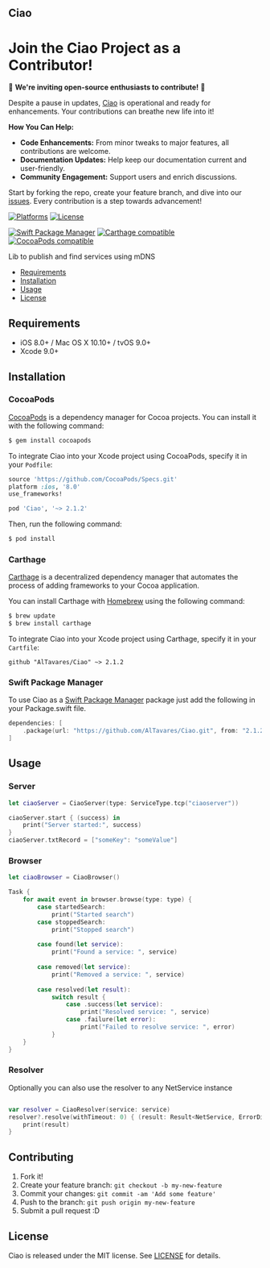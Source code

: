 ## Ciao

# Join the Ciao Project as a Contributor!

🚀 **We're inviting open-source enthusiasts to contribute!** 🚀

Despite a pause in updates, [Ciao](https://github.com/AlTavares/Ciao) is operational and ready for enhancements. Your contributions can breathe new life into it!

**How You Can Help:**
- **Code Enhancements:** From minor tweaks to major features, all contributions are welcome.
- **Documentation Updates:** Help keep our documentation current and user-friendly.
- **Community Engagement:** Support users and enrich discussions.

Start by forking the repo, create your feature branch, and dive into our [issues](https://github.com/AlTavares/Ciao/issues). Every contribution is a step towards advancement!

[![Platforms](https://img.shields.io/cocoapods/p/Ciao.svg)](https://cocoapods.org/pods/Ciao)
[![License](https://img.shields.io/cocoapods/l/Ciao.svg)](https://raw.githubusercontent.com/AlTavares/Ciao/master/LICENSE)

[![Swift Package Manager](https://img.shields.io/badge/Swift%20Package%20Manager-compatible-brightgreen.svg)](https://github.com/apple/swift-package-manager)
[![Carthage compatible](https://img.shields.io/badge/Carthage-compatible-4BC51D.svg?style=flat)](https://github.com/Carthage/Carthage)
[![CocoaPods compatible](https://img.shields.io/cocoapods/v/Ciao.svg)](https://cocoapods.org/pods/Ciao)


Lib to publish and find services using mDNS

- [Requirements](#requirements)
- [Installation](#installation)
- [Usage](#usage)
- [License](#license)

## Requirements

- iOS 8.0+ / Mac OS X 10.10+ / tvOS 9.0+
- Xcode 9.0+

## Installation

### CocoaPods

[CocoaPods](http://cocoapods.org) is a dependency manager for Cocoa projects. You can install it with the following command:

```bash
$ gem install cocoapods
```

To integrate Ciao into your Xcode project using CocoaPods, specify it in your `Podfile`:

```ruby
source 'https://github.com/CocoaPods/Specs.git'
platform :ios, '8.0'
use_frameworks!

pod 'Ciao', '~> 2.1.2'
```

Then, run the following command:

```bash
$ pod install
```

### Carthage

[Carthage](https://github.com/Carthage/Carthage) is a decentralized dependency manager that automates the process of adding frameworks to your Cocoa application.

You can install Carthage with [Homebrew](http://brew.sh/) using the following command:

```bash
$ brew update
$ brew install carthage
```

To integrate Ciao into your Xcode project using Carthage, specify it in your `Cartfile`:

```ogdl
github "AlTavares/Ciao" ~> 2.1.2
```
### Swift Package Manager

To use Ciao as a [Swift Package Manager](https://swift.org/package-manager/) package just add the following in your Package.swift file.

``` swift
dependencies: [
    .package(url: "https://github.com/AlTavares/Ciao.git", from: "2.1.2")
]
```

## Usage

### Server

```swift
let ciaoServer = CiaoServer(type: ServiceType.tcp("ciaoserver"))

ciaoServer.start { (success) in
    print("Server started:", success)
}
ciaoServer.txtRecord = ["someKey": "someValue"]
```

### Browser

```swift
let ciaoBrowser = CiaoBrowser()

Task {
    for await event in browser.browse(type: type) {
        case startedSearch:
            print("Started search")
        case stoppedSearch:
            print("Stopped search")
        
        case found(let service):
            print("Found a service: ", service)
        
        case removed(let service):
            print("Removed a service: ", service)
        
        case resolved(let result):
            switch result {
                case .success(let service):
                    print("Resolved service: ", service)
                case .failure(let error):
                    print("Failed to resolve service: ", error)
            }
    }
}
```

### Resolver

Optionally you can also use the resolver to any NetService instance

```swift

var resolver = CiaoResolver(service: service)
resolver?.resolve(withTimeout: 0) { (result: Result<NetService, ErrorDictionary>) in
    print(result)
}

```

## Contributing

1. Fork it!
2. Create your feature branch: `git checkout -b my-new-feature`
3. Commit your changes: `git commit -am 'Add some feature'`
4. Push to the branch: `git push origin my-new-feature`
5. Submit a pull request :D

## License

Ciao is released under the MIT license. See [LICENSE](https://github.com/AlTavares/Ciao/blob/master/LICENSE) for details.
